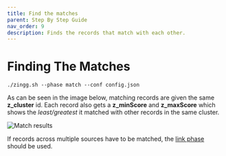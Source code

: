 ```yaml
---
title: Find the matches
parent: Step By Step Guide
nav_order: 9
description: Finds the records that match with each other.
---
```


# Finding The Matches

`./zingg.sh --phase match --conf config.json`

As can be seen in the image below, matching records are given the same **z\_cluster** id. Each record also gets a **z\_minScore** and **z\_maxScore** which shows the _least/greatest_ it matched with other records in the same cluster.

![Match results](../../assets/match.gif)

If records across multiple sources have to be matched, the [link phase](link.md) should be used.

